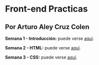 # Front-end Practicas
## Por Arturo Aley Cruz Colen

**Semana 1 - Introducción:** puede verse [aquí](https://github.com/aleycolen98/ArturoAley_LaunchX_FrontEnd/tree/main/1%20-%20INTRO).

**Semana 2 - HTML:** puede verse [aquí](https://github.com/aleycolen98/ArturoAley_LaunchX_FrontEnd/tree/main/2%20-%20HTML).

**Semana 3 - CSS:** puede verse [aquí](https://github.com/aleycolen98/ArturoAley_LaunchX_FrontEnd/tree/main/3%20-%20CSS).
